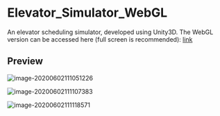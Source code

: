 # Elevator_Simulator_WebGL
An elevator scheduling simulator, developed using Unity3D.
The WebGL version can be accessed here (full screen is recommended): [link](https://elevator-simulator-web-gl.vercel.app/)



## Preview

![image-20200602111051226](img1.png)

![image-20200602111107383](img2.png)

![image-20200602111118571](img3.png)
